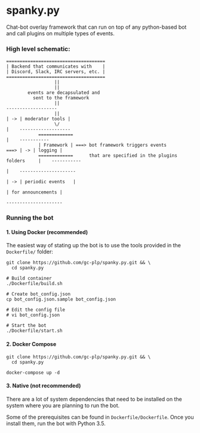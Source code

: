 # spanky.py

Chat-bot overlay framework that can run on top of any python-based bot and call plugins on multiple types of events.

### High level schematic:

```
=====================================
| Backend that communicates with    |
| Discord, Slack, IRC servers, etc. |
=====================================
                  ||
                  ||
        events are decapsulated and 
          sent to the framework
                  ||                                                              -------------------
                  ||                                                         | -> | moderator tools |
                  \/                                                         |    -------------------
            =============                                                    |    -----------
            | Framework | ===> bot framework triggers events            ===> | -> | logging |
            =============      that are specified in the plugins folders     |    -----------
                                                                             |    ---------------------
                                                                             | -> | periodic events   |
                                                                                  | for announcements |
                                                                                  ---------------------
```

### Running the bot

#### 1. Using Docker (recommended)
The easiest way of stating up the bot is to use the tools provided in the `Dockerfile/` folder:

```
git clone https://github.com/gc-plp/spanky.py.git && \
  cd spanky.py

# Build container
./Dockerfile/build.sh

# Create bot_config.json
cp bot_config.json.sample bot_config.json

# Edit the config file
# vi bot_config.json

# Start the bot
./Dockerfile/start.sh
```

#### 2. Docker Compose

```
git clone https://github.com/gc-plp/spanky.py.git && \
  cd spanky.py

docker-compose up -d
```

#### 3. Native (not recommended)

There are a lot of system dependencies that need to be installed on the system where you are planning to run the bot.

Some of the prerequisites can be found in `Dockerfile/Dockerfile`. Once you install them, run the bot with Python 3.5.
